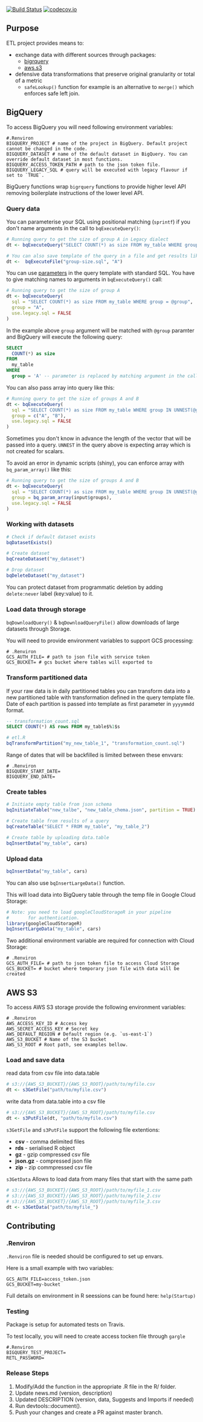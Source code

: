 [![Build Status](https://travis-ci.org/madedotcom/retl.svg?branch=master)](https://travis-ci.org/madedotcom/retl)
[![codecov.io](https://codecov.io/github/madedotcom/retl/coverage.svg?branch=master)](https://codecov.io/github/madedotcom/retl?branch=master)

## Purpose

ETL project provides means to:

- exchange data with different sources through packages: 
    * [bigrquery](https://github.com/r-dbi/bigrquery)
    * [aws.s3](https://github.com/cloudyr/aws.s3)
- defensive data transformations that preserve original granularity or total of a metric
    * `safeLookup()` function for example is an alternative to `merge()` which enforces safe left join.

## BigQuery

To access BigQuery you will need following environment variables:

```apacheconf
#.Renviron
BIGQUERY_PROJECT # name of the project in BigQuery. Default project cannot be changed in the code.
BIGQUERY_DATASET # name of the default dataset in BigQuery. You can override default dataset in most functions.
BIGQUERY_ACCESS_TOKEN_PATH # path to the json token file.
BIGQUERY_LEGACY_SQL # query will be executed with legacy flavour if set to `TRUE`.
```

BigQuery functions wrap `bigrquery` functions to provide higher level API removing boilerplate instructions of the lower level API.

### Query data

You can parameterise your SQL using positional matching (`sprintf`) if you don't name arguments in the call to `bqExecuteQuery()`:

```R
# Running query to get the size of group A in Legacy dialect
dt <- bqExecuteQuery("SELECT COUNT(*) as size FROM my_table WHERE group = `%1$s`", "A")

# You can also save template of the query in a file and get results like this
dt <-  bqExecuteFile("group-size.sql", "A")
```

You can use [parameters](https://cloud.google.com/bigquery/docs/parameterized-queries) in the query template with standard SQL. You have to give matching names to arguments in `bqExecuteQuery()` call:

```R
# Running query to get the size of group A
dt <- bqExecuteQuery(
  sql = "SELECT COUNT(*) as size FROM my_table WHERE group = @group", 
  group = "A",
  use.legacy.sql = FALSE
)
```

In the example above `group` argument will be matched with `@group` paramter and BigQuery will execute 
the following query:

```SQL
SELECT 
  COUNT(*) as size 
FROM 
  my_table
WHERE 
  group = 'A' -- parameter is replaced by matching argument in the call
```

You can also pass array into query like this:

```R
# Running query to get the size of groups A and B
dt <- bqExecuteQuery(
  sql = "SELECT COUNT(*) as size FROM my_table WHERE group IN UNNEST(@group)", 
  group = c("A", "B"),
  use.legacy.sql = FALSE
)
```

Sometimes you don't know in advance the length of the vector that will be passed into a query.
`UNNEST` in the query above is expecting array which is not created for scalars. 

To avoid an error in dynamic scripts (shiny), you can enforce array with `bq_param_array()` like this:

```R
# Running query to get the size of groups A and B
dt <- bqExecuteQuery(
  sql = "SELECT COUNT(*) as size FROM my_table WHERE group IN UNNEST(@group)", 
  group = bq_param_array(input$groups),
  use.legacy.sql = FALSE
)
```

### Working with datasets

```R
# Check if default dataset exists
bqDatasetExists()

# Create dataset
bqCreateDataset("my_dataset")

# Drop dataset
bqDeleteDataset("my_dataset")
```

You can protect dataset from programmatic deletion by adding `delete:never` label (key:value) to it.

### Load data through storage

`bqDownloadQuery()` & `bqDownloadQueryFile()` allow downloads of large datasets through Storage.

You will need to provide environment variables to support GCS processing:

```apacheconf
# .Renviron
GCS_AUTH_FILE= # path to json file with service token
GCS_BUCKET= # gcs bucket where tables will exported to
```

### Transform partitioned data

If your raw data is in daily partitioned tables you can transform
data into a new partitioned table with transformation defined in the
query template file. Date of each partition is passed into template as
first parameter in `yyyymmdd` format.

```sql
-- transformation_count.sql
SELECT COUNT(*) AS rows FROM my_table$%1$s
```

```R
# etl.R
bqTransformPartition("my_new_table_1", "transformation_count.sql")
```

Range of dates that will be backfilled is limited between these envvars:

```apacheconf
# .Renviron
BIGQUERY_START_DATE=
BIGQUERY_END_DATE=
```

### Create tables

```R
# Initiate empty table from json schema
bqInitiateTable("new_talbe", "new_table_chema.json", partition = TRUE)

# Create table from results of a query
bqCreateTable("SELECT * FROM my_table", "my_table_2")

# Create table by uploading data.table
bqInsertData("my_table", cars)
```

### Upload data

```R
bqInsertData("my_table", cars)
```

You can also use `bqInsertLargeData()` function.

This will load data into BigQuery table through the temp file in Google Cloud Storage:

```R
# Note: you need to load googleCloudStorageR in your pipeline
#       for authentication.
library(googleCloudStorageR)
bqInsertLargeData("my_table", cars)
``` 

Two additional environment variable are required for connection with Cloud Storage:

```apacheconf
# .Renviron
GCS_AUTH_FILE= # path to json token file to access Cloud Storage
GCS_BUCKET= # bucket where temporary json file with data will be created
```

## AWS S3

To access AWS S3 storage provide the following environment variables:

```apacheconf
# .Renviron
AWS_ACCESS_KEY_ID # Access key
AWS_SECRET_ACCESS_KEY # Secret key
AWS_DEFAULT_REGION # Default region (e.g. `us-east-1`)
AWS_S3_BUCKET # Name of the S3 bucket
AWS_S3_ROOT # Root path, see examples bellow.
```

### Load and save data

read data from csv file into data.table
```R
# s3://{AWS_S3_BUCKET}/{AWS_S3_ROOT}/path/to/myfile.csv
dt <- s3GetFile("path/to/myfile.csv")
```

write data from data.table into a csv file
```R
# s3://{AWS_S3_BUCKET}/{AWS_S3_ROOT}/path/to/myfile.csv
dt <- s3PutFile(dt, "path/to/myfile.csv")
```

`s3GetFile` and `s3PutFile` support the following file extentions:

* **csv** - comma delimited files
* **rds** - serialised R object
* **gz** - gzip compressed csv file
* **json.gz** - compressed json file
* **zip** - zip commpressed csv file


`s3GetData` Allows to load data from many files that start with the same path

```R
# s3://{AWS_S3_BUCKET}/{AWS_S3_ROOT}/path/to/myfile_1.csv
# s3://{AWS_S3_BUCKET}/{AWS_S3_ROOT}/path/to/myfile_2.csv 
# s3://{AWS_S3_BUCKET}/{AWS_S3_ROOT}/path/to/myfile_3.csv
dt <- s3GetData("path/to/myfile_")
```

## Contributing

### .Renviron

`.Renviron` file is needed should be configured to set up envars.

Here is a small example with two variables:

```apacheconf
GCS_AUTH_FILE=access_token.json
GCS_BUCKET=my-bucket
```

Full details on environment in R seessions can be found here: `help(Startup)`

### Testing

Package is setup for automated tests on Travis.

To test locally, you will need to create access tocken file through `gargle`

```apacheconf
#.Renviron
BIGQUERY_TEST_PROJECT=
RETL_PASSWORD=
```

### Release Steps

1. Modify/Add the function in the appropriate .R file in the R/ folder. 
2. Update news.md (version, description)
3. Updated DESCRIPTION (version, data, Suggests and Imports if needed)
4. Run devtools::document().
5. Push your changes and create a PR against master branch.

